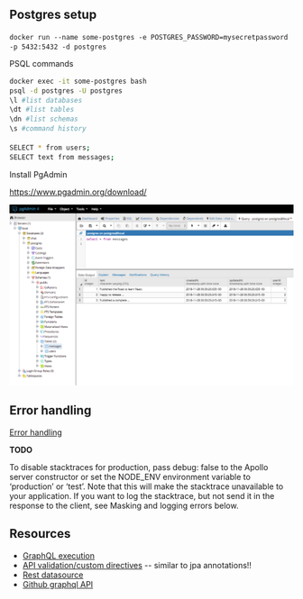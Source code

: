 ## Postgres setup

`docker run --name some-postgres -e POSTGRES_PASSWORD=mysecretpassword -p 5432:5432 -d postgres`

PSQL commands

```bash
docker exec -it some-postgres bash
psql -d postgres -U postgres
\l #list databases
\dt #list tables
\dn #list schemas
\s #command history

SELECT * from users;
SELECT text from messages;
```

Install PgAdmin

https://www.pgadmin.org/download/

![](docs/pgAdmin4.png)

## Error handling

[Error handling](https://www.apollographql.com/docs/apollo-server/v2/features/errors.html)

**TODO**

To disable stacktraces for production, pass debug: false to the Apollo server constructor or set the NODE_ENV environment variable to ‘production’ or ‘test’. Note that this will make the stacktrace unavailable to your application. If you want to log the stacktrace, but not send it in the response to the client, see Masking and logging errors below.

## Resources

- [GraphQL execution](https://graphql.github.io/learn/execution/)
- [API validation/custom directives](https://blog.apollographql.com/graphql-validation-using-directives-4908fd5c1055) -- similar to jpa annotations!!
- [Rest datasource](https://www.apollographql.com/docs/apollo-server/v2/features/data-sources.html)
- [Github graphql API](https://developer.github.com/v4/)
